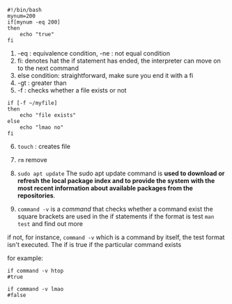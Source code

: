```
#!/bin/bash
mynum=200
if[mynum -eq 200]
then 
	echo "true"
fi
```

1. -eq : equivalence condition, -ne : not equal condition
2. fi: denotes hat the if statement has ended, the interpreter can move on to the next command
3. else condition: straightforward, make sure you end it with a fi
4. -gt : greater than 
5. -f : checks whether a file exists or not

```
if [-f ~/myfile]
then
	echo "file exists"
else
	echo "lmao no"
fi
```

6. `touch`  : creates file
7. `rm` remove

8. `sudo apt update`
The sudo apt update command is **used to download or refresh the local package index and to provide the system with the most recent information about available packages from the repositories**.

9. `command -v`  is a *command* that  checks whether a command exist
the square brackets are used in the if statements if the format is test
`man test` and find out more

if not, for instance, `command -v` which is a command by itself, the test format isn't executed. The if is true if the particular command exists

for example:

```
if command -v htop
#true

if command -v lmao
#false
```

